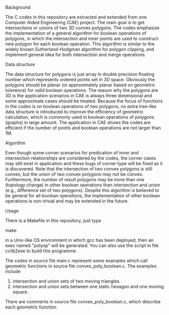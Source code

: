 Background

The C codes in this repository are extracted and extended from one Computer Aided Engineering (CAE) project.  The main goal is to get intersections or unions of two 3D convex polygons.  The codes emphasize the implementation of a general algorithm for boolean operations of polygons, in which the intersection and inner points are used to construct new polygon for each boolean operation.  This algorithm is similar to the widely known Sutherland-Hodgman algorithm for polygon clipping, and implement general idea for both intersection and merge operations.

Data structure

The data structure for polygons is just array in double precision floating number which represents ordered points set in 3D space.  Obviously the polygons should be planar (or approximately planar based on geometric tolerence) for valid boolean operations.  The reason why the polygons are 3D is the application scenarios in CAE is always three dimensional and some approximate cases should be treated.  Because the focus of functions in the codes is on boolean operations of two polygons, no extra tree-like data structure is introduced to improve the efficiency of geometric calculation, which is commonly used in boolean operations of polygons (graphs) in large amount.  The application in CAE shows the codes are efficient if the number of points and boolean operations are not larger than 1M.

Algorithm

Even though some corner scenarios for predication of inner and intersection relationships are considered by the codes, the corner cases may still exist in application and these bugs of corner type will be fixed as it is discovered.  Note that the intersection of two convex polygons is still convex, but the union of two convex polygons may not be convex.  Furthermore, the number of result polygons may be more than one (topology change) in other boolean operations than intersection and union (e.g., difference set of two polygons).  Despite this algorithm is believed to be general for all boolean operations, the implementation of other boolean operations is non-trivial and may be extended in the future.

Usage

There is a Makefile in this repository, just type

make

in a Unix-like OS environment in which gcc has been deployed, then an exec named "polyop" will be generated.  You can also use the script in file cclib2exe to build this programme

The codes in source file main.c represent some examples which call geometric functions in source file convex_poly_boolean.c.  The examples include
1.  intersection and union sets of two moving triangles.
2.  intersection and union sets between one static hexagon and one moving square.

There are comments in source file convex_poly_boolean.c, which describe each geometric function.
